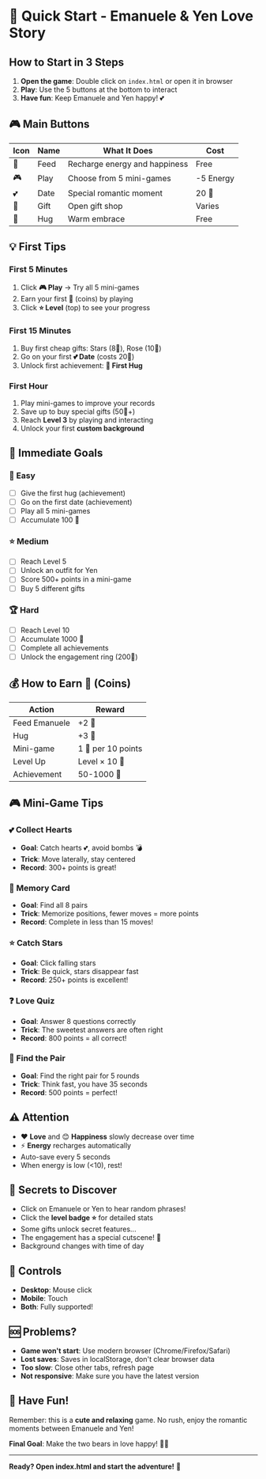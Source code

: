 # 🚀 Quick Start - Emanuele & Yen Love Story

## How to Start in 3 Steps

1. **Open the game**: Double click on `index.html` or open it in browser
2. **Play**: Use the 5 buttons at the bottom to interact
3. **Have fun**: Keep Emanuele and Yen happy! 💕

## 🎮 Main Buttons

| Icon | Name | What It Does | Cost |
|------|------|--------------|------|
| 🍯 | Feed | Recharge energy and happiness | Free |
| 🎮 | Play | Choose from 5 mini-games | -5 Energy |
| 💕 | Date | Special romantic moment | 20 🌸 |
| 🎁 | Gift | Open gift shop | Varies |
| 🤗 | Hug | Warm embrace | Free |

## 💡 First Tips

### First 5 Minutes
1. Click **🎮 Play** → Try all 5 mini-games
2. Earn your first 🌸 (coins) by playing
3. Click **⭐ Level** (top) to see your progress

### First 15 Minutes
1. Buy first cheap gifts: Stars (8🌸), Rose (10🌸)
2. Go on your first **💕 Date** (costs 20🌸)
3. Unlock first achievement: **🤗 First Hug**

### First Hour
1. Play mini-games to improve your records
2. Save up to buy special gifts (50🌸+)
3. Reach **Level 3** by playing and interacting
4. Unlock your first **custom background**

## 🎯 Immediate Goals

### 🌟 Easy
- [ ] Give the first hug (achievement)
- [ ] Go on the first date (achievement)
- [ ] Play all 5 mini-games
- [ ] Accumulate 100 🌸

### ⭐ Medium
- [ ] Reach Level 5
- [ ] Unlock an outfit for Yen
- [ ] Score 500+ points in a mini-game
- [ ] Buy 5 different gifts

### 🏆 Hard
- [ ] Reach Level 10
- [ ] Accumulate 1000 🌸
- [ ] Complete all achievements
- [ ] Unlock the engagement ring (200🌸)

## 💰 How to Earn 🌸 (Coins)

| Action | Reward |
|--------|---------|
| Feed Emanuele | +2 🌸 |
| Hug | +3 🌸 |
| Mini-game | 1 🌸 per 10 points |
| Level Up | Level × 10 🌸 |
| Achievement | 50-1000 🌸 |

## 🎮 Mini-Game Tips

### 💕 Collect Hearts
- **Goal**: Catch hearts 💕, avoid bombs 💣
- **Trick**: Move laterally, stay centered
- **Record**: 300+ points is great!

### 🎴 Memory Card
- **Goal**: Find all 8 pairs
- **Trick**: Memorize positions, fewer moves = more points
- **Record**: Complete in less than 15 moves!

### ⭐ Catch Stars
- **Goal**: Click falling stars
- **Trick**: Be quick, stars disappear fast
- **Record**: 250+ points is excellent!

### ❓ Love Quiz
- **Goal**: Answer 8 questions correctly
- **Trick**: The sweetest answers are often right
- **Record**: 800 points = all correct!

### 💑 Find the Pair
- **Goal**: Find the right pair for 5 rounds
- **Trick**: Think fast, you have 35 seconds
- **Record**: 500 points = perfect!

## ⚠️ Attention

- ❤️ **Love** and 😊 **Happiness** slowly decrease over time
- ⚡ **Energy** recharges automatically
- Auto-save every 5 seconds
- When energy is low (<10), rest!

## 🌈 Secrets to Discover

- Click on Emanuele or Yen to hear random phrases!
- Click the **level badge ⭐** for detailed stats
- Some gifts unlock secret features...
- The engagement has a special cutscene! 💍
- Background changes with time of day

## 📱 Controls

- **Desktop**: Mouse click
- **Mobile**: Touch
- **Both**: Fully supported!

## 🆘 Problems?

- **Game won't start**: Use modern browser (Chrome/Firefox/Safari)
- **Lost saves**: Saves in localStorage, don't clear browser data
- **Too slow**: Close other tabs, refresh page
- **Not responsive**: Make sure you have the latest version

## 🎉 Have Fun!

Remember: this is a **cute and relaxing** game. No rush, enjoy the romantic moments between Emanuele and Yen! 

**Final Goal**: Make the two bears in love happy! 🐻💕

---

**Ready? Open index.html and start the adventure!** 🌸
